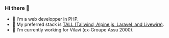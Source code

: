 ### Hi there 👋

<!--
**papposilene/papposilene** is a ✨ _special_ ✨ repository because its `README.md` (this file) appears on your GitHub profile.

Here are some ideas to get you started:

- 🔭 I’m currently working on ...
- 🌱 I’m currently learning ...
- 👯 I’m looking to collaborate on ...
- 🤔 I’m looking for help with ...
- 💬 Ask me about ...
- 📫 How to reach me: ...
- 😄 Pronouns: ...
- ⚡ Fun fact: ...
-->

- :memo: I'm a web developper in PHP.
- :art: My preferred stack is [TALL (Tailwind, Alpine.js, Laravel, and Livewire)](https://tallstack.dev/).
- :necktie: I'm currently working for Vilavi (ex-Groupe Assu 2000).
